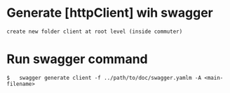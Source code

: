 # Generate [httpClient] wih swagger
    create new folder client at root level (inside commuter)

# Run swagger command
    $   swagger generate client -f ../path/to/doc/swagger.yamlm -A <main-filename>

